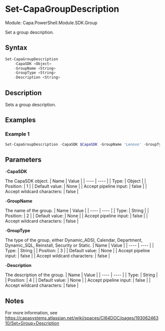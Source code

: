 # Set-CapaGroupDescription
Module: Capa.PowerShell.Module.SDK.Group

Set a group description.

## Syntax

```powershell
Set-CapaGroupDescription
	-CapaSDK <Object>
	-GroupName <String>
	-GroupType <String>
	-Description <String>
```

## Description

Sets a group description.

## Examples

### Example 1
```powershell
Set-CapaGroupDescription -CapaSDK $CapaSDK -GroupName 'Lenovo' -GroupType Static
```
    

## Parameters

-**CapaSDK**

The CapaSDK object.
| Name | Value |
| ---- | ---- |
| Type: | Object |
| Position: | 1 | 
| Default value: | None | 
| Accept pipeline input: | false | 
| Accept wildcard characters: | false | 

-**GroupName**

The name of the group.
| Name | Value |
| ---- | ---- |
| Type: | String |
| Position: | 2 | 
| Default value: | None | 
| Accept pipeline input: | false | 
| Accept wildcard characters: | false | 

-**GroupType**

The type of the group, either Dynamic_ADSI, Calendar, Department, Dynamic_SQL, Reinstall, Security or Static.
| Name | Value |
| ---- | ---- |
| Type: | String |
| Position: | 3 | 
| Default value: | None | 
| Accept pipeline input: | false | 
| Accept wildcard characters: | false | 

-**Description**

The description of the group.
| Name | Value |
| ---- | ---- |
| Type: | String |
| Position: | 4 | 
| Default value: | None | 
| Accept pipeline input: | false | 
| Accept wildcard characters: | false | 


## Notes

For more information, see https://capasystems.atlassian.net/wiki/spaces/CI64DOC/pages/19306246310/Set+Group+Description
